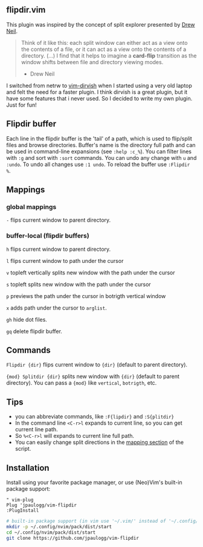 ## flipdir.vim

This plugin was inspired by the concept of split explorer presented by [Drew Neil](http://vimcasts.org/blog/2013/01/oil-and-vinegar-split-windows-and-project-drawer/).

> Think of it like this: each split window can either act as a view onto the contents of a file, or it
> can act as a view onto the contents of a directory. (...) I find that it helps to imagine a
> **card-flip** transition as the window shifts between file and directory viewing modes.
> - Drew Neil

I switched from netrw to [vim-dirvish](https://github.com/justinmk/vim-dirvish) when I started using a
very old laptop and felt the need for a faster plugin. I think dirvish is a great plugin, but it
have some features that i never used. So I decided to write my own plugin. Just for fun!

## Flipdir buffer

Each line in the flipdir buffer is the 'tail' of a path, which is used to flip/split files and browse directories.
Buffer's name is the directory full path and can be used in command-line expansions (see `:help
:c_%`). You can filter lines with `:g` and sort with `:sort` commands. You can undo any change with
`u` and `:undo`. To undo all changes use `:1 undo`. To reload the buffer use `:Flipdir %`.

## Mappings

### global mappings

`-` flips current window to parent directory.

### buffer-local (flipdir buffers)

`h` flips current window to parent directory.

`l` flips current window to path under the cursor

`v` topleft vertically splits new window with the path under the cursor

`s` topleft splits new window with the path under the cursor

`p` previews the path under the cursor in botrigth vertical window

`x` adds path under the cursor to `arglist`.

`gh` hide dot files.

`gq` delete flipdir buffer.

## Commands

`Flipdir {dir}` flips current window to `{dir}` (default to parent directory).

`{mod} Splitdir {dir}` splits new window with `{dir}` (default to parent directory).
You can pass a `{mod}` like `vertical`, `botrigth`, etc.

## Tips

- you can abbreviate commands, like `:F{lipdir}` and `:S{plitdir}`
- In the command line `<C-r>l` expands to current line, so you can get current line path.
- So `%<C-r>l` will expands to current line full path.
- You can easily change split directions in the [mapping section]() of the script.

## Installation

Install using your favorite package manager, or use (Neo)Vim's built-in package support:

```vim
" vim-plug
Plug 'jpaulogg/vim-flipdir
:PlugInstall
```

```bash
# built-in package support (in vim use '~/.vim/' instead of '~/.config/nvim')
mkdir -p ~/.config/nvim/pack/dist/start
cd ~/.config/nvim/pack/dist/start
git clone https://github.com/jpaulogg/vim-flipdir
```

